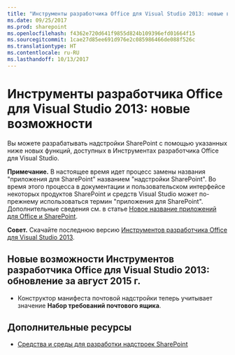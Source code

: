 ```yaml
---
title: "Инструменты разработчика Office для Visual Studio 2013: новые возможности"
ms.date: 09/25/2017
ms.prod: sharepoint
ms.openlocfilehash: f4362e720d641f9855d824b109396efd01664f15
ms.sourcegitcommit: 1cae27d85ee691d976e2c085986466de088f526c
ms.translationtype: HT
ms.contentlocale: ru-RU
ms.lasthandoff: 10/13/2017
---
```

# <a name="whats-new-in-office-developer-tools-for-visual-studio-2013"></a>Инструменты разработчика Office для Visual Studio 2013: новые возможности
Вы можете разрабатывать надстройки SharePoint с помощью указанных ниже новых функций, доступных в Инструментах разработчика Office для Visual Studio. 
 

 **Примечание.** В настоящее время идет процесс замены названия "приложения для SharePoint" названием "надстройки SharePoint". Во время этого процесса в документации и пользовательском интерфейсе некоторых продуктов SharePoint и средств Visual Studio может по-прежнему использоваться термин "приложения для SharePoint". Дополнительные сведения см. в статье [Новое название приложений для Office и SharePoint](new-name-for-apps-for-sharepoint.md#bk_newname).
 


 **Совет.** Скачайте последнюю версию [Инструментов разработчика Office для Visual Studio 2013](http://aka.ms/OfficeDevToolsForVS2013).
 


## <a name="whats-new-in-office-developer-tools-for-visual-studio-2013---august-2015-update"></a>Новые возможности Инструментов разработчика Office для Visual Studio 2013: обновление за август 2015 г.
<a name="New4-2015"> </a>


- Конструктор манифеста почтовой надстройки теперь учитывает значение **Набор требований почтового ящика**.
    
 

## <a name="additional-resources"></a>Дополнительные ресурсы
<a name="SP15NewVSTools_addlresources"> </a>


-  [Средства и среды для разработки надстроек SharePoint](tools-and-environments-for-developing-sharepoint-add-ins.md)
    
 

